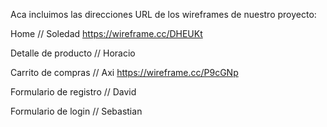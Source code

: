 Aca incluimos las direcciones URL de los wireframes de nuestro proyecto:

Home // Soledad
https://wireframe.cc/DHEUKt

Detalle de producto // Horacio

Carrito de compras // Axi
https://wireframe.cc/P9cGNp

Formulario de registro // David

Formulario de login // Sebastian
